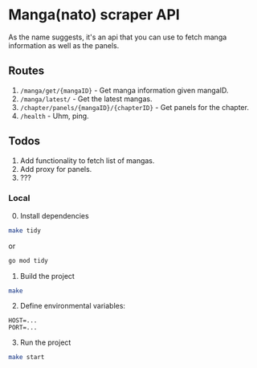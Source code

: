# Manga(nato) scraper API
As the name suggests, it's an api that you can use to fetch manga information as well as the panels.

## Routes
1. `/manga/get/{mangaID}` - Get manga information given mangaID.
2. `/manga/latest/` - Get the latest mangas.
3. `/chapter/panels/{mangaID}/{chapterID}` - Get panels for the chapter.
4. `/health` - Uhm, ping.

## Todos
1. Add functionality to fetch list of mangas.
2. Add proxy for panels.
3. ???

### Local
0. Install dependencies
```sh
make tidy
```

or 

```sh
go mod tidy
```

1. Build the project
```sh
make
```

2. Define environmental variables:
```env
HOST=...
PORT=...
```

3. Run the project
```sh
make start
```